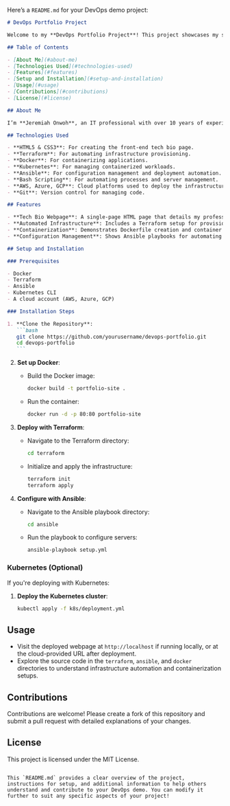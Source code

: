 Here’s a `README.md` for your DevOps demo project:

````markdown
# DevOps Portfolio Project

Welcome to my **DevOps Portfolio Project**! This project showcases my skills in DevOps, cloud infrastructure, automation, and system administration. The demo includes a tech bio webpage, outlining my journey and experience in the field, as well as key configurations and workflows related to cloud infrastructure and automation.

## Table of Contents

- [About Me](#about-me)
- [Technologies Used](#technologies-used)
- [Features](#features)
- [Setup and Installation](#setup-and-installation)
- [Usage](#usage)
- [Contributions](#contributions)
- [License](#license)

## About Me

I’m **Jeremiah Onwoh**, an IT professional with over 10 years of experience in network administration, cloud-based infrastructures, and automation. I specialize in deploying, optimizing, and managing both off-cloud networks (LAN/WAN) and cloud infrastructures on AWS, Azure, and GCP. This demo project represents a part of my learning journey in DevOps, including various tools and techniques I've mastered.

## Technologies Used

- **HTML5 & CSS3**: For creating the front-end tech bio page.
- **Terraform**: For automating infrastructure provisioning.
- **Docker**: For containerizing applications.
- **Kubernetes**: For managing containerized workloads.
- **Ansible**: For configuration management and deployment automation.
- **Bash Scripting**: For automating processes and server management.
- **AWS, Azure, GCP**: Cloud platforms used to deploy the infrastructure.
- **Git**: Version control for managing code.

## Features

- **Tech Bio Webpage**: A single-page HTML page that details my professional journey and skills.
- **Automated Infrastructure**: Includes a Terraform setup for provisioning cloud resources.
- **Containerization**: Demonstrates Dockerfile creation and container orchestration using Kubernetes.
- **Configuration Management**: Shows Ansible playbooks for automating server configurations.

## Setup and Installation

### Prerequisites

- Docker
- Terraform
- Ansible
- Kubernetes CLI
- A cloud account (AWS, Azure, GCP)

### Installation Steps

1. **Clone the Repository**:
   ```bash
   git clone https://github.com/yourusername/devops-portfolio.git
   cd devops-portfolio
   ```
````

2. **Set up Docker**:

   - Build the Docker image:
     ```bash
     docker build -t portfolio-site .
     ```
   - Run the container:
     ```bash
     docker run -d -p 80:80 portfolio-site
     ```

3. **Deploy with Terraform**:

   - Navigate to the Terraform directory:
     ```bash
     cd terraform
     ```
   - Initialize and apply the infrastructure:
     ```bash
     terraform init
     terraform apply
     ```

4. **Configure with Ansible**:
   - Navigate to the Ansible playbook directory:
     ```bash
     cd ansible
     ```
   - Run the playbook to configure servers:
     ```bash
     ansible-playbook setup.yml
     ```

### Kubernetes (Optional)

If you're deploying with Kubernetes:

1. **Deploy the Kubernetes cluster**:
   ```bash
   kubectl apply -f k8s/deployment.yml
   ```

## Usage

- Visit the deployed webpage at `http://localhost` if running locally, or at the cloud-provided URL after deployment.
- Explore the source code in the `terraform`, `ansible`, and `docker` directories to understand infrastructure automation and containerization setups.

## Contributions

Contributions are welcome! Please create a fork of this repository and submit a pull request with detailed explanations of your changes.

## License

This project is licensed under the MIT License.

```

This `README.md` provides a clear overview of the project, instructions for setup, and additional information to help others understand and contribute to your DevOps demo. You can modify it further to suit any specific aspects of your project!
```
